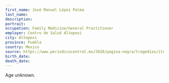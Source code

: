 ```yaml
---
first_name: José Manuel López Palma
last_name: 
description: 
portrait: 
occupation: Family Medicine/General Practitioner
employer: Centro de Salud Altepexi
city: Altepexi
province: Puebla
country: Mexico
source: https://www.periodicocentral.mx/2020/pagina-negra/tragedias/item/10527-muere-por-covid-19-el-medico-encargado-del-centro-de-salud-de-altepexi
birth_date: 
death_date: 
---
```


Age unknown.